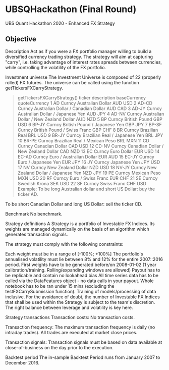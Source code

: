 # UBSQHackathon (Final Round)

UBS Quant Hackathon 2020 - Enhanced FX Strategy

## Objective
Description
Act as if you were a FX portfolio manager willing to build a diversified currency trading strategy. The strategy will aim at capturing "carry", i.e. taking advantage of interest rates spreads between currencies, while controlling the volatility of the FX portfolio.


Investment universe
The Investment Universe is composed of 22 (properly rolled) FX futures. The universe can be called using the function getTickersFXCarryStrategy.

> getTickersFXCarryStrategy()
         ticker                            description baseCurrency quoteCurrency
1     AD Curncy                      Australian Dollar          AUD           USD
2  AD-CD Curncy    Australian Dollar / Canadian Dollar          AUD           CAD
3  AD-JY Curncy       Australian Dollar / Japanese Yen          AUD           JPY
4  AD-NV Curncy Australian Dollar / New Zealand Dollar          AUD           NZD
5     BP Curncy                          British Pound          GBP           USD
6  BP-JY Curncy           British Pound / Japanese Yen          GBP           JPY
7  BP-SF Curncy            British Pound / Swiss Franc          GBP           CHF
8     BR Curncy                         Brazilian Real          BRL           USD
9  BR-JY Curncy          Brazilian Real / Japanese Yen          BRL           JPY
10 BR-PE Curncy          Brazilian Real / Mexican Peso          BRL           MXN
11    CD Curncy                        Canadian Dollar          CAD           USD
12 CD-NV Curncy   Canadian Dollar / New Zealand Dollar          CAD           NZD
13    EC Curncy                            Euro Dollar          EUR           USD
14 EC-AD Curncy               Euro / Australian Dollar          EUR           AUD
15 EC-JY Curncy                    Euro / Japanese Yen          EUR           JPY
16    JY Curncy                           Japanese Yen          JPY           USD
17    NV Curncy                     New Zealand Dollar          NZD           USD
18 NV-JY Curncy      New Zealand Dollar / Japanese Yen          NZD           JPY
19    PE Curncy                           Mexican Peso          MXN           USD
20    RF Curncy                     Euro / Swiss Franc          EUR           CHF
21    SE Curncy                          Swedish Krona          SEK           USD
22    SF Curncy                            Swiss Franc          CHF           USD
Example:
To be long Australian dollar and short US Dollar: buy the ticker AD.

To be short Canadian Dollar and long US Dollar: sell the ticker CD.  

Benchmark
No benchmark.

Strategy definitions
A Strategy is a portfolio of Investable FX Indices. Its weights are managed dynamically on the basis of an algorithm which generates transaction signals.

The strategy must comply with the following constraints:

Each weight must be in a range of [-100%; +100%]
The portfolio's annualised volatility must lie between 8% and 12% for the entire 2007::2016 period.
First weights have to be generated before/on 2008-01-02 (1 year calibration/training. Rolling/expanding windows are allowed)
Payout has to be replicable and contain no lookahead bias
All time series data has to be called via the DataFeatures object - no data calls in your payout.
Whole notebook has to be ran under 15 mins (excluding the testFXCarrySubmission function). Training of models/processing of data inclusive.
For the avoidance of doubt, the number of Investable FX Indices that shall be used within the Strategy is subject to the team's discretion. The right balance between leverage and volatility is key here.

Strategy transactions
Transaction costs: No transaction costs.

Transaction frequency: The maximum transaction frequency is daily (no intraday trades). All trades are executed at market close prices.

Transaction signals: Transaction signals must be based on data available at close-of-business on the day prior to the execution.

Backtest period
The in-sample Backtest Period runs from January 2007 to December 2016.
